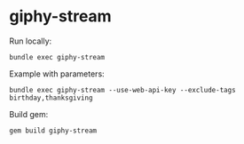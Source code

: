 # giphy-stream

Run locally:

```
bundle exec giphy-stream
```

Example with parameters:

```
bundle exec giphy-stream --use-web-api-key --exclude-tags birthday,thanksgiving
```

Build gem:

```
gem build giphy-stream
```

